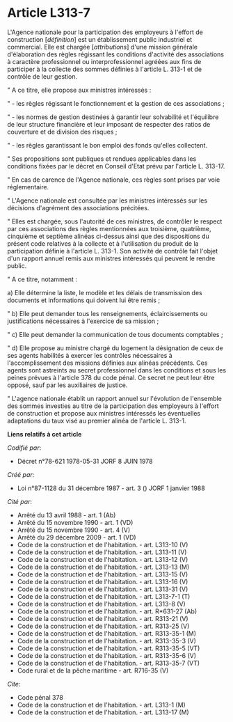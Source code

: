 # Article L313-7

L'Agence nationale pour la participation des employeurs à l'effort de construction [*définition*] est un établissement public
industriel et commercial. Elle est chargée [*attributions*] d'une mission générale d'élaboration des règles régissant les
conditions d'activité des associations à caractère professionnel ou interprofessionnel agréées aux fins de participer à la
collecte des sommes définies à l'article L. 313-1 et de contrôle de leur gestion.

" A ce titre, elle propose aux ministres intéressés :

" - les règles régissant le fonctionnement et la gestion de ces associations ;

" - les normes de gestion destinées à garantir leur solvabilité et l'équilibre de leur structure financière et leur imposant
de respecter des ratios de couverture et de division des risques ;

" - les règles garantissant le bon emploi des fonds qu'elles collectent.

" Ses propositions sont publiques et rendues applicables dans les conditions fixées par le décret en Conseil d'Etat prévu par
l'article L. 313-17.

" En cas de carence de l'Agence nationale, ces règles sont prises par voie réglementaire.

" L'Agence nationale est consultée par les ministres intéressés sur les décisions d'agrément des associations précitées.

" Elles est chargée, sous l'autorité de ces ministres, de contrôler le respect par ces associations des règles mentionnées
aux troisième, quatrième, cinquième et septième alinéas ci-dessus ainsi que des dispositions du présent code relatives à la
collecte et à l'utilisation du produit de la participation définie à l'article L. 313-1. Son activité de contrôle fait
l'objet d'un rapport annuel remis aux ministres intéressés qui peuvent le rendre public.

" A ce titre, notamment :

a) Elle détermine la liste, le modèle et les délais de transmission des documents et informations qui doivent lui être
remis ;

" b) Elle peut demander tous les renseignements, éclaircissements ou justifications nécessaires à l'exercice de sa mission ;

" c) Elle peut demander la communication de tous documents comptables ;

" d) Elle propose au ministre chargé du logement la désignation de ceux de ses agents habilités à exercer les contrôles
nécessaires à l'accomplissement des missions définies aux alinéas précédents. Ces agents sont astreints au secret
professionnel dans les conditions et sous les peines prévues à l'article 378 du code pénal. Ce secret ne peut leur être
opposé, sauf par les auxiliaires de justice.

" L'agence nationale établit un rapport annuel sur l'évolution de l'ensemble des sommes investies au titre de la
participation des employeurs à l'effort de construction et propose aux ministres intéressés les éventuelles adaptations du
taux visé au premier alinéa de l'article L. 313-1.

**Liens relatifs à cet article**

_Codifié par_:

  - Décret n°78-621 1978-05-31 JORF 8 JUIN 1978

_Créé par_:

  - Loi n°87-1128 du 31 décembre 1987 - art. 3 () JORF 1 janvier 1988

_Cité par_:

  - Arrêté du 13 avril 1988 - art. 1 (Ab)
  - Arrêté du 15 novembre 1990 - art. 1 (VD)
  - Arrêté du 15 novembre 1990 - art. 4 (V)
  - Arrêté du 29 décembre 2009 - art. 1 (VD)
  - Code de la construction et de l'habitation. - art. L313-10 (V)
  - Code de la construction et de l'habitation. - art. L313-11 (V)
  - Code de la construction et de l'habitation. - art. L313-12 (V)
  - Code de la construction et de l'habitation. - art. L313-13 (M)
  - Code de la construction et de l'habitation. - art. L313-15 (V)
  - Code de la construction et de l'habitation. - art. L313-16 (V)
  - Code de la construction et de l'habitation. - art. L313-31 (V)
  - Code de la construction et de l'habitation. - art. L313-7-1 (T)
  - Code de la construction et de l'habitation. - art. L313-8 (V)
  - Code de la construction et de l'habitation. - art. R*631-27 (Ab)
  - Code de la construction et de l'habitation. - art. R313-21 (V)
  - Code de la construction et de l'habitation. - art. R313-25 (V)
  - Code de la construction et de l'habitation. - art. R313-35-1 (M)
  - Code de la construction et de l'habitation. - art. R313-35-3 (V)
  - Code de la construction et de l'habitation. - art. R313-35-5 (VT)
  - Code de la construction et de l'habitation. - art. R313-35-6 (V)
  - Code de la construction et de l'habitation. - art. R313-35-7 (VT)
  - Code rural et de la pêche maritime - art. R716-35 (V)

_Cite_:

  - Code pénal 378
  - Code de la construction et de l'habitation. - art. L313-1 (M)
  - Code de la construction et de l'habitation. - art. L313-17 (M)
